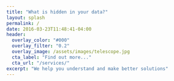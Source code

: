 ```yaml
---
title: "What is hidden in your data?"
layout: splash
permalink: /
date: 2016-03-23T11:48:41-04:00
header:
  overlay_color: "#000"
  overlay_filter: "0.2"
  overlay_image: /assets/images/telescope.jpg
  cta_label: "Find out more..."
  cta_url: "/services/"
excerpt: "We help you understand and make better solutions"
---
```


<!--{% include feature_row %}

Photo by Krissana Porto on Unsplash
-->